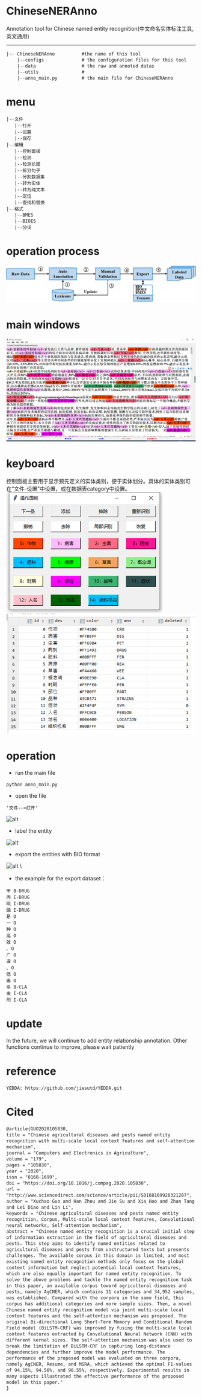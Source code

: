 # ChineseNERAnno
Annotation tool for Chinese named entity recognition(中文命名实体标注工具,英文通用)
***

```
|-- ChineseNERAnno          #the name of this tool
    |--configs              # the configuration files for this tool
    |--data                 # the raw and annoted datas
    |--utils                # 
    |--anno_main.py         # the main file for ChineseNERAnno
```
# menu
```
|--文件
   |--打开
   |--设置
   |--保存
|--编辑
   |--控制面板
   |--检测
   |--检测长度
   |--拆分句子
   |--分割数据集
   |--转为实体
   |--转为纯文本
   |--定位
   |--查找和替换
|--格式
   |--BMES
   |--BIOES
   |--分词
```
# operation process
![alt](configs/process.png)
# main windows
![alt](configs/main.png)


# keyboard
控制面板主要用于显示预先定义的实体类别，便于实体划分。具体的实体类别可在“文件-设置”中设置，或在数据表category中设置。 \
![alt](configs/keyboard.png) ![alt](configs/categories.png)

# operation
* run the main file
```
python anno_main.py
```
* open the file
```
'文件-->打开'
```
![alt](configs/Video_2020-08-01_163914.gif)

* label the entity

![alt](configs/Video_2020-08-01_165311.gif)


* export the entities with BIO format

![alt](configs/Video_2020-08-01_170452.gif) \
* the example for the export dataset：
```
甲 B-DRUG
丙 I-DRUG
硫 I-DRUG
磷 I-DRUG
是 O
一 O
种 O
高 O
效 O
､ O
广 O
谱 O
､ O
低 O
毒 O
杀 B-CLA
虫 I-CLA
剂 I-CLA
```



# update

In the future, we will continue to add entity relationship annotation. Other functions continue to improve, please wait patiently
# reference
```
YEDDA: https://github.com/jiesutd/YEDDA.git
```
# Cited
```
@article{GUO2020105830,
title = "Chinese agricultural diseases and pests named entity recognition with multi-scale local context features and self-attention mechanism",
journal = "Computers and Electronics in Agriculture",
volume = "179",
pages = "105830",
year = "2020",
issn = "0168-1699",
doi = "https://doi.org/10.1016/j.compag.2020.105830",
url = "http://www.sciencedirect.com/science/article/pii/S0168169920321207",
author = "Xuchao Guo and Han Zhou and Jie Su and Xia Hao and Zhan Tang and Lei Diao and Lin Li",
keywords = "Chinese agricultural diseases and pests named entity recognition, Corpus, Multi-scale local context features, Convolutional neural networks, Self-attention mechanism",
abstract = "Chinese named entity recognition is a crucial initial step of information extraction in the field of agricultural diseases and pests. This step aims to identify named entities related to agricultural diseases and pests from unstructured texts but presents challenges. The available corpus in this domain is limited, and most existing named entity recognition methods only focus on the global context information but neglect potential local context features, which are also equally important for named entity recognition. To solve the above problems and tackle the named entity recognition task in this paper, an available corpus toward agricultural diseases and pests, namely AgCNER, which contains 11 categories and 34,952 samples, was established. Compared with the corpora in the same field, this corpus has additional categories and more sample sizes. Then, a novel Chinese named entity recognition model via joint multi-scale local context features and the self-attention mechanism was proposed. The original Bi-directional Long Short-Term Memory and Conditional Random Field model (BiLSTM-CRF) was improved by fusing the multi-scale local context features extracted by Convolutional Neural Network (CNN) with different kernel sizes. The self-attention mechanism was also used to break the limitation of BiLSTM-CRF in capturing long-distance dependencies and further improve the model performance. The performance of the proposed model was evaluated on three corpora, namely AgCNER, Resume, and MSRA, which achieved the optimal F1-values of 94.15%, 94.56%, and 90.55%, respectively. Experimental results in many aspects illustrated the effective performance of the proposed model in this paper."
}
```
